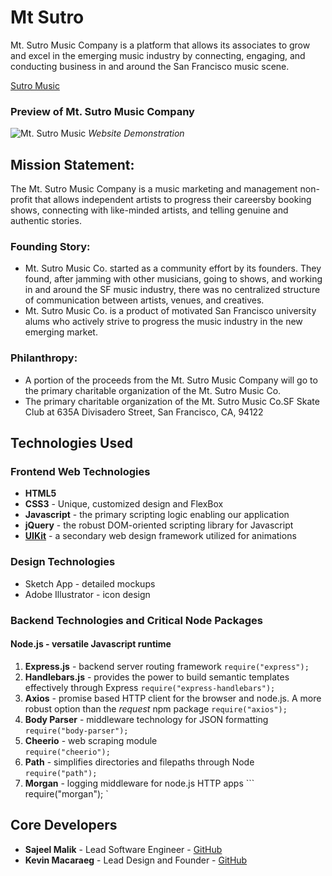 # Mt Sutro

Mt. Sutro Music Company is a platform that allows its associates to grow and excel in the emerging music industry by connecting, engaging, and conducting business in and around the San Francisco music scene.

[Sutro Music](https://sutromusic.com)

### Preview of Mt. Sutro Music Company

![Mt. Sutro Music](assets/images/MtSutro.gif  "Sutro")
*Website Demonstration*

## Mission Statement: 
The Mt. Sutro Music Company is a music marketing and management non-profit that allows independent artists to progress their careersby booking shows, connecting with like-minded artists, and telling genuine and authentic stories.

### Founding Story:
* Mt. Sutro Music Co. started as a community effort by its founders. They found, after jamming with other musicians, going to shows, and working in and around the SF music industry, there was no centralized structure of communication between artists, venues, and creatives.
* Mt. Sutro Music Co. is a product of motivated San Francisco university alums who actively strive to progress the music industry in the new emerging market.

### Philanthropy:
* A portion of the proceeds from the Mt. Sutro Music Company will go to the primary charitable organization of the Mt. Sutro Music Co.
* The primary charitable organization of the Mt. Sutro Music Co.SF Skate Club at 635A Divisadero Street, San Francisco, CA, 94122

## Technologies Used

### Frontend Web Technologies
* **HTML5**
* **CSS3** - Unique, customized design and FlexBox
* **Javascript** - the primary scripting logic enabling our application
* **jQuery** - the robust DOM-oriented scripting library for Javascript
* [**UIKit**](https://getuikit.com/docs/) - a secondary web design framework utilized for animations


### Design Technologies
* Sketch App - detailed mockups
* Adobe Illustrator - icon design


### Backend Technologies and Critical Node Packages

#### Node.js - versatile Javascript runtime 

1. **Express.js** - backend server routing framework
```require("express");```
2. **Handlebars.js** - provides the power to build semantic templates effectively through Express
``` require("express-handlebars"); ```
3. **Axios** - promise based HTTP client for the browser and node.js. A more robust option than the *request* npm package
```require("axios");```
4. **Body Parser** - middleware technology for JSON formatting
``` require("body-parser"); ```
5. **Cheerio** - web scraping module    
```require("cheerio");```
6. **Path** - simplifies directories and filepaths through Node
``` require("path"); ```
7. **Morgan** - logging middleware for node.js HTTP apps
``` require("morgan"); `


## Core Developers

* **Sajeel Malik** - Lead Software Engineer - [GitHub](https://github.com/sajeelmalik)
* **Kevin Macaraeg** - Lead Design and Founder - [GitHub](https://github.com/everysf)
